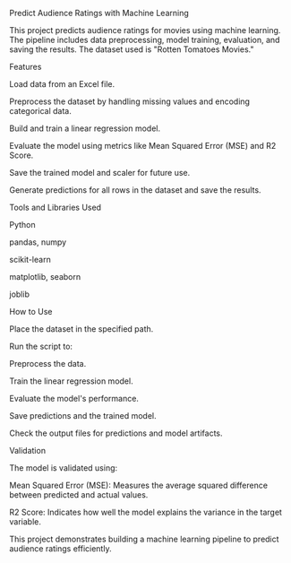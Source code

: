 
Predict Audience Ratings with Machine Learning

This project predicts audience ratings for movies using machine learning. The pipeline includes data preprocessing, model training, evaluation, and saving the results. The dataset used is "Rotten Tomatoes Movies."

Features

Load data from an Excel file.

Preprocess the dataset by handling missing values and encoding categorical data.

Build and train a linear regression model.

Evaluate the model using metrics like Mean Squared Error (MSE) and R2 Score.

Save the trained model and scaler for future use.

Generate predictions for all rows in the dataset and save the results.

Tools and Libraries Used

Python

pandas, numpy

scikit-learn

matplotlib, seaborn

joblib

How to Use

Place the dataset in the specified path.

Run the script to:

Preprocess the data.

Train the linear regression model.

Evaluate the model's performance.

Save predictions and the trained model.

Check the output files for predictions and model artifacts.

Validation

The model is validated using:

Mean Squared Error (MSE): Measures the average squared difference between predicted and actual values.

R2 Score: Indicates how well the model explains the variance in the target variable.

This project demonstrates building a machine learning pipeline to predict audience ratings efficiently.

